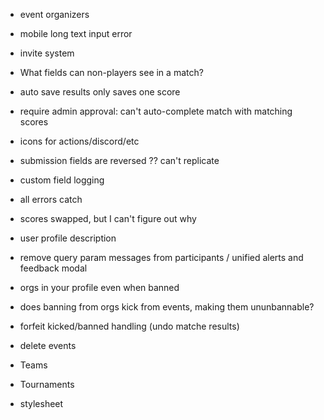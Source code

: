 - event organizers
- mobile long text input error
- invite system
- What fields can non-players see in a match?
- auto save results only saves one score

- require admin approval: can't auto-complete match with matching scores
- icons for actions/discord/etc
- submission fields are reversed ?? can't replicate
- custom field logging
- all errors catch
- scores swapped, but I can't figure out why
- user profile description
- remove query param messages from participants / unified alerts and feedback modal
- orgs in your profile even when banned
- does banning from orgs kick from events, making them ununbannable?
- forfeit kicked/banned handling (undo matche results)
- delete events
- Teams
- Tournaments
- stylesheet